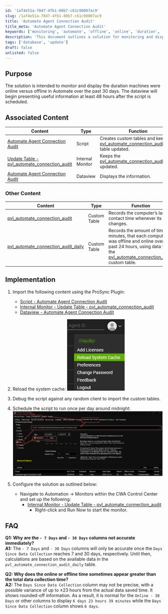 ```yaml
---
id: '1af4e51a-7847-4fb1-80b7-c61c98007ac9'
slug: /1af4e51a-7847-4fb1-80b7-c61c98007ac9
title: 'Automate Agent Connection Audit'
title_meta: 'Automate Agent Connection Audit'
keywords: ['monitoring', 'automate', 'offline', 'online', 'duration', 'audit']
description: 'This document outlines a solution for monitoring and displaying the duration that machines were online versus offline in ConnectWise Automate over the past 30 days. It includes implementation steps, associated content, and FAQs to help users understand the functionality and setup process.'
tags: ['database', 'update']
draft: false
unlisted: false
---
```


## Purpose

The solution is intended to monitor and display the duration machines were online versus offline in Automate over the past 30 days. The dataview will begin presenting useful information at least 48 hours after the script is scheduled.

## Associated Content

| Content | Type | Function |
| ------- | ---- | -------- |
| [Automate Agent Connection Audit](/docs/ef69cef8-da15-46b7-94a4-697431a87929) | Script | Creates custom tables and keeps the [pvl_automate_connection_audit_daily](/docs/da608773-1677-4247-a161-ea62b3b3ba23) table updated. |
| [Update Table - pvl_automate_connection_audit](/docs/6dfa2f6b-02bb-4ccb-b69f-e23bc8d75b5d) | Internal Monitor | Keeps the [pvl_automate_connection_audit](/docs/ec679801-c86a-4127-9b62-46be10207909) table updated. |
| [Automate Agent Connection Audit](/docs/1c5558e1-70a3-4b38-bdc0-e3eb8cf29d43) | Dataview | Displays the information. |

### Other Content

| Content | Type | Function |
| ------- | ---- | -------- |
| [pvl_automate_connection_audit](/docs/ec679801-c86a-4127-9b62-46be10207909) | Custom Table | Records the computer’s last contact time whenever its state changes. |
| [pvl_automate_connection_audit_daily](/docs/da608773-1677-4247-a161-ea62b3b3ba23) | Custom Table | Records the amount of time, in minutes, that each computer was offline and online over the past 24 hours, using data from the [pvl_automate_connection_audit](/docs/ec679801-c86a-4127-9b62-46be10207909) custom table. |

## Implementation

1. Import the following content using the ProSync Plugin:
   - [Script - Automate Agent Connection Audit](/docs/ef69cef8-da15-46b7-94a4-697431a87929)
   - [Internal Monitor - Update Table - pvl_automate_connection_audit](/docs/6dfa2f6b-02bb-4ccb-b69f-e23bc8d75b5d)
   - [Dataview - Automate Agent Connection Audit](/docs/1c5558e1-70a3-4b38-bdc0-e3eb8cf29d43)

2. Reload the system cache:
   ![Reload Cache](../../static/img/Automate-Agent-Connection-Audit/image_2.png)

3. Debug the script against any random client to import the custom tables.

4. Schedule the script to run once per day around midnight:
   ![Schedule Script](../../static/img/Automate-Agent-Connection-Audit/image_3.png)

5. Configure the solution as outlined below:
   - Navigate to Automation → Monitors within the CWA Control Center and set up the following:
     - [Internal Monitor - Update Table - pvl_automate_connection_audit](/docs/6dfa2f6b-02bb-4ccb-b69f-e23bc8d75b5d)
       - Right-click and Run Now to start the monitor.

## FAQ

**Q1: Why are the `- 7 Days` and `- 30 Days` columns not accurate immediately?**  
**A1:** The `- 7 Days` and `- 30 Days` columns will only be accurate once the `Days Since Data Collection` reaches 7 and 30 days, respectively. Until then, calculations are based on the available data in the `pvl_automate_connection_audit_daily` table.

**Q2: Why does the online or offline time sometimes appear greater than the total data collection time?**  
**A2:** The `Days Since Data Collection` column may not be precise, with a possible variance of up to ±23 hours from the actual data saved time. It shows rounded-off information. As a result, it is normal for the `Online - 30 Days` or other columns to display `6 days 23 hours 39 minutes` while the `Days Since Data Collection` column shows `6 days`.



